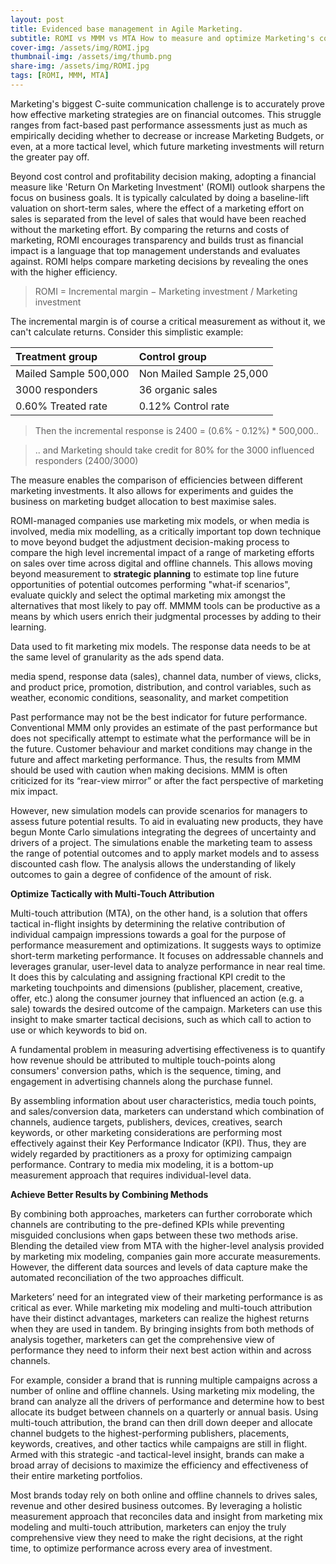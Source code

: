 ```yaml
---
layout: post
title: Evidenced base management in Agile Marketing. 
subtitle: ROMI vs MMM vs MTA How to measure and optimize Marketing's contribution to enterprise value
cover-img: /assets/img/ROMI.jpg
thumbnail-img: /assets/img/thumb.png
share-img: /assets/img/ROMI.jpg
tags: [ROMI, MMM, MTA]
---
```


Marketing's  biggest C-suite communication challenge is to accurately prove how effective marketing strategies are on financial outcomes. This struggle ranges from fact-based past performance assessments just as much as empirically deciding whether to decrease or increase Marketing Budgets, or even, at a more tactical level, which future marketing investments will return the greater pay off.

Beyond cost control and profitability decision making, adopting a financial measure like 'Return On Marketing Investment' (ROMI) outlook sharpens the focus on business goals. It is typically calculated by doing a baseline-lift valuation on short-term sales, where the effect of a marketing effort on sales is separated from the level of sales that would have been reached without the marketing effort. 
By comparing the returns and costs of marketing, ROMI encourages transparency and builds trust as financial impact is a language that top management understands and evaluates against. ROMI helps compare marketing decisions by revealing the ones with the higher efficiency.

> ROMI = Incremental margin − Marketing investment / Marketing investment 

The incremental margin is of course a critical measurement as without it, we can't calculate returns. Consider this simplistic example: 

| Treatment group | Control group |
|:------|:------|
| Mailed Sample 500,000| Non Mailed Sample 25,000|
| 3000 responders| 36 organic sales|
| 0.60% Treated rate| 0.12% Control rate|  

> Then the incremental response is 2400 = (0.6% - 0.12%) * 500,000..

> .. and Marketing should take credit for 80% for the 3000 influenced responders (2400/3000)

The measure enables the comparison of efficiencies between different marketing investments. It also allows for experiments and guides the business on marketing budget allocation to best maximise sales. 

ROMI-managed companies use marketing mix models, or when media is involved, media mix modelling, as a critically important top down technique to move beyond budget the adjustment decision-making process to compare the high level incremental impact of a range of marketing efforts on sales over time across digital and offline channels.  This allows moving beyond measurement to **strategic planning** to estimate top line future opportunities of potential outcomes performing "what-if scenarios", evaluate quickly and select the optimal marketing mix amongst the alternatives that most likely to pay off. MMMM tools can be productive as a means by which users enrich their judgmental processes by adding to their learning.

Data used to fit marketing mix models. The response data needs to be at the same level of granularity as the ads spend data. 

media spend, response data (sales), channel data, number of views, clicks, and product price, promotion, distribution, and control
variables, such as weather, economic conditions, seasonality, and market competition

Past performance may not be the best indicator for future performance.
Conventional MMM only provides an estimate of the past performance but does not specifically attempt to estimate what the performance will be in the future. Customer behaviour and market conditions may change in the future and affect marketing performance. Thus, the results from MMM should be used with caution when making decisions. MMM is often criticized for its “rear-view mirror” or after the fact perspective of marketing mix impact. 

However, new simulation models can provide scenarios for managers to assess future potential results. To aid in evaluating new products, they have begun Monte Carlo simulations integrating the degrees of uncertainty and drivers of a project. The simulations enable the marketing team to assess the range of potential outcomes and to apply market models and to assess discounted cash flow. The analysis allows the understanding of likely outcomes to gain a degree of confidence of the amount of risk. 

**Optimize Tactically with Multi-Touch Attribution**

Multi-touch attribution (MTA), on the other hand, is a solution that offers tactical in-flight insights by determining the relative contribution of individual campaign impressions towards a goal for the purpose of performance measurement and optimizations. It suggests ways to optimize short-term marketing performance. It focuses on addressable channels and leverages granular, user-level data to analyze performance in near real time. It does this by calculating and assigning fractional KPI credit to the marketing touchpoints and dimensions (publisher, placement, creative, offer, etc.) along the consumer journey that influenced an action (e.g. a sale) towards the desired outcome of the campaign. Marketers can use this insight to make smarter tactical decisions, such as which call to action to use or which keywords to bid on.

A fundamental problem in measuring advertising effectiveness is to quantify how revenue should be attributed to multiple touch-points along consumers' conversion
paths, which is the sequence, timing, and engagement in advertising channels along the purchase funnel.

By assembling information about user characteristics, media touch points, and sales/conversion data, marketers can understand which combination of channels,
audience targets, publishers, devices, creatives, search keywords, or other marketing considerations are performing most effectively against their Key Performance Indicator (KPI). Thus, they are widely regarded by practitioners as a proxy for optimizing campaign performance. Contrary to media mix modeling, it is a bottom-up measurement approach that requires individual-level data.

**Achieve Better Results by Combining Methods**

By combining both approaches, marketers can further corroborate which channels are contributing to the pre-defined KPIs while preventing misguided conclusions when gaps between these two methods arise. Blending the detailed view from MTA with the higher-level analysis provided by marketing mix modeling, companies gain more
accurate measurements. However, the different data sources and levels of data capture make the automated reconciliation of the two approaches difficult. 

Marketers’ need for an integrated view of their marketing performance is as critical as ever. While marketing mix modeling and multi-touch attribution have their distinct advantages, marketers can realize the highest returns when they are used in tandem. By bringing insights from both methods of analysis together, marketers can get the comprehensive view of performance they need to inform their next best action within and across channels.

For example, consider a brand that is running multiple campaigns across a number of online and offline channels. Using marketing mix modeling, the brand can analyze all the drivers of performance and determine how to best allocate its budget between channels on a quarterly or annual basis. Using multi-touch attribution, the brand can then drill down deeper and allocate channel budgets to the highest-performing publishers, placements, keywords, creatives, and other tactics while campaigns are still in flight. Armed with this strategic -and tactical-level insight, brands can make a broad array of decisions to maximize the efficiency and effectiveness of their entire marketing portfolios.

Most brands today rely on both online and offline channels to drives sales, revenue and other desired business outcomes. By leveraging a holistic measurement approach that reconciles data and insight from marketing mix modeling and multi-touch attribution, marketers can enjoy the truly comprehensive view they need to make the right decisions, at the right time, to optimize performance across every area of investment.
